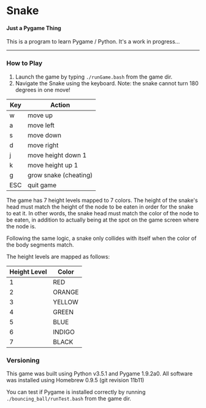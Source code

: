 # Snake
#### Just a Pygame Thing

This is a program to learn Pygame / Python. It's a work in progress... 

---

### How to Play
1. Launch the game by typing `./runGame.bash` from the game dir. 
2. Navigate the Snake using the keyboard. Note: the snake cannot turn 180 degrees in one move!

  | Key         | Action                |
  | ----------- | --------------------- |
  | w           | move up               |
  | a           | move left             |
  | s           | move down             |
  | d           | move right            |
  | j           | move height down 1    |
  | k           | move height up 1      |
  | g           | grow snake (cheating) |
  | ESC         | quit game             |

The game has 7 height levels mapped to 7 colors. The height of the snake's head 
must match the height of the node to be eaten in order for the snake to eat it. 
In other words, the snake head must match the color of the node to be eaten, in
addition to actually being at the spot on the game screen where the node is. 

Following the same logic, a snake only collides with itself when the color of the
body segments match. 

The height levels are mapped as follows:

| Height Level | Color   |
| ------------ | ------- |
| 1            | RED     |
| 2            | ORANGE  |
| 3            | YELLOW  |
| 4            | GREEN   |
| 5            | BLUE    |
| 6            | INDIGO  |
| 7            | BLACK   |

### Versioning
This game was built using Python v3.5.1 and Pygame 1.9.2a0.
All software was installed using Homebrew 0.9.5 (git revision 11b11)

You can test if Pygame is installed correctly by running `./bouncing_ball/runTest.bash` from the game dir.

